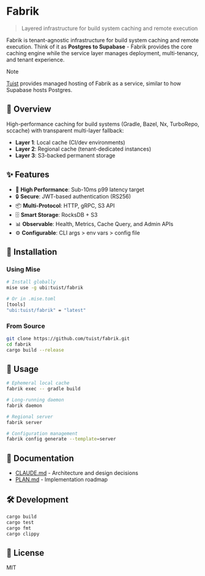 # Fabrik

> Layered infrastructure for build system caching and remote execution

Fabrik is tenant-agnostic infrastructure for build system caching and remote execution. Think of it as **Postgres to Supabase** - Fabrik provides the core caching engine while the service layer manages deployment, multi-tenancy, and tenant experience.

> [!NOTE]
> [Tuist](https://tuist.io) provides managed hosting of Fabrik as a service, similar to how Supabase hosts Postgres.

## 🎯 Overview

High-performance caching for build systems (Gradle, Bazel, Nx, TurboRepo, sccache) with transparent multi-layer fallback:

- **Layer 1**: Local cache (CI/dev environments)
- **Layer 2**: Regional cache (tenant-dedicated instances)
- **Layer 3**: S3-backed permanent storage

## ✨ Features

- 🚀 **High Performance**: Sub-10ms p99 latency target
- 🔒 **Secure**: JWT-based authentication (RS256)
- 📦 **Multi-Protocol**: HTTP, gRPC, S3 API
- 🗄️ **Smart Storage**: RocksDB + S3
- 📊 **Observable**: Health, Metrics, Cache Query, and Admin APIs
- ⚙️ **Configurable**: CLI args > env vars > config file

## 🚀 Installation

### Using Mise

```bash
# Install globally
mise use -g ubi:tuist/fabrik

# Or in .mise.toml
[tools]
"ubi:tuist/fabrik" = "latest"
```

### From Source

```bash
git clone https://github.com/tuist/fabrik.git
cd fabrik
cargo build --release
```

## 📘 Usage

```bash
# Ephemeral local cache
fabrik exec -- gradle build

# Long-running daemon
fabrik daemon

# Regional server
fabrik server

# Configuration management
fabrik config generate --template=server
```

## 📖 Documentation

- [CLAUDE.md](./CLAUDE.md) - Architecture and design decisions
- [PLAN.md](./PLAN.md) - Implementation roadmap

## 🛠️ Development

```bash
cargo build
cargo test
cargo fmt
cargo clippy
```

## 📝 License

MIT
